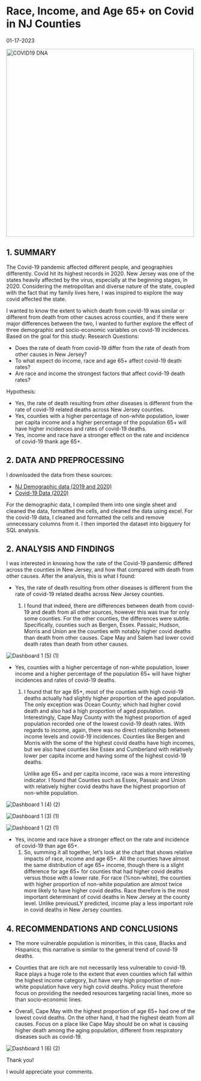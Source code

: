 Race, Income, and Age 65+ on Covid in NJ Counties
================

01-17-2023



<img width="500" alt="COVID19 DNA" src="https://user-images.githubusercontent.com/121705109/213087473-4c1ea1f6-ba7f-4188-b9ad-b58195944d79.jpg">




## 1. SUMMARY

The Covid-19 pandemic affected different people, and geographies differently. Covid hit its highest records in 2020. New Jersey was one of the states heavily affected by the virus, especially at the beginning stages, in 2020. Considering the metropolitan and diverse nature of the state, coupled with the fact that my family lives here, I was inspired to explore the way covid affected the state. 

I wanted to know the extent to which death from covid-19 was similar or different from death from other causes across counties, and if there were major differences between the two, I wanted to further explore the effect of three demographic and socio-economic variables on covid-19 incidences. Based on the goal for this study: 
Research Questions: 

* Does the rate of death from covid-19 differ from the rate of death from other causes in New Jersey?
* To what expect do income, race and age 65+ affect covid-19 death rates?
* Are race and income the strongest factors that affect covid-19 death rates? 
   
Hypothesis:
* Yes, the rate of death resulting from other diseases is different from the rate of covid-19 related deaths across New Jersey counties. 
* Yes, counties with a higher percentage of non-white population, lower per capita income and a higher percentage of the population 65+ will have higher incidences and rates of covid-19 deaths. 
* Yes, income and race have a stronger effect on the rate and incidence of covid-19 thank age 65+.




## 2. DATA AND PREPROCESSING 
I downloaded the data from these sources:
* [NJ Demographic data (2019 and 2020)](https://rutgers.app.box.com/s/wonyb2q2rriocqo0o628f8vdtpw8ha6d)
* [Covid-19 Data (2020)](https://data.cdc.gov/NCHS/Provisional-COVID-19-Death-Counts-in-the-United-St/kn79-hsxy/data)

 

For the demographic data, I compiled them into one single sheet and cleaned the data, formatted the cells, and cleaned the data using excel.
For the covid-19 data, I cleaned and formatted the cells and remove unnecessary columns from it. I then imported the dataset into bigquery for SQL analysis.




## 2. ANALYSIS AND FINDINGS

I was interested in knowing how the rate of the Covid-19 pandemic differed across the counties in New Jersey, and how that compared with death from other causes. After the analysis, this is what I found:  

* Yes, the rate of death resulting from other diseases is different from the rate of covid-19 related deaths across New Jersey counties. 

    1. I found that indeed, there are differences between death from covid-19 and death from all other sources, however this was true for only some counties. For               the other counties, the differences were subtle. Specifically, counties such as Bergen, Essex. Passaic, Hudson, Morris and Union are the counties with notably         higher covid deaths than death from other causes. Cape May and Salem had lower covid death rates than death from other causes.




![Dashboard 1 (5) (1)](https://user-images.githubusercontent.com/121705109/213210640-8bab01b6-ea1a-4260-89b2-55cc118af27c.png)




* Yes, counties with a higher percentage of non-white population, lower income and a higher percentage of the population 65+ will have higher incidences and rates of covid-19 deaths. 

     1. I found that for age 65+, most of the counties with high covid-19 deaths actually had slightly higher proportion of the aged population. The only exception was         Ocean County; which had higher covid death and also had a high proportion of aged population. Interestingly, Cape May County with the highest proportion of             aged population recorded one of the lowest covid-19 death rates. With regards to income, again, there was no direct relationship between income levels and             covid-19 incidences. Counties like Bergen and Morris with the some of the highest covid deaths have high incomes, but we also have counties like Essex and             Cumberland with relatively lower per capita income and having some of the highest covid-19 deaths. 

        Unlike age 65+ and per capita income, race was a more interesting indicator. I found that Counties such as Essex, Passaic and Union with relatively higher             covid deaths have the highest proportion of non-white population. 





![Dashboard 1 (4) (2)](https://user-images.githubusercontent.com/121705109/213219309-1922f64f-75cd-442c-a7b6-32e6a9d34f76.png)






![Dashboard 1 (3) (1)](https://user-images.githubusercontent.com/121705109/213228161-831a48b7-e2c6-4e5b-a505-7ec50a154837.png)





![Dashboard 1 (2) (1)](https://user-images.githubusercontent.com/121705109/213235208-b673ba2e-f119-4f86-afd6-55607b5daa20.png)





* Yes, income and race have a stronger effect on the rate and incidence of covid-19 than age 65+.
     1. So, summing it all together, let’s look at the chart that shows relative impacts of race, income and age 65+. All the counties have almost the same                     distribution of age 65+ income, though there is a slight difference for age 65+ for counties that had higher covid deaths versus those with a lower rate.               For race (%non-white), the counties with higher proportion of non-white population are almost twice more likely to have higher covid deaths. Race therefore is         the most important determinant of covid deaths in New Jersey at the county level. Unlike previousLY predicted, income play a less important role in covid               deaths in New Jersey counties. 




## 4. RECOMMENDATIONS AND CONCLUSIONS
* The more vulnerable population is minorities, in this case, Blacks and Hispanics; this narrative is similar to the general trend of covid-19 deaths.

* Counties that are rich are not necessarily less vulnerable to covid-19. Race plays a huge role to the extent that even counties which fall within the highest income category, but have very high proportion of non-white population have very high covid deaths. Policy must therefore focus on providing the needed resources targeting racial lines, more so than socio-economic lines. 

* Overall, Cape May with the highest proportion of age 65+ had one of the lowest covid deaths. On the other hand, it had the highest death from all causes. Focus on a place like Cape May should be on what is causing higher death among the aging population, different from respiratory diseases such as covid-19.





![Dashboard 1 (6) (2)](https://user-images.githubusercontent.com/121705109/213236603-7fb840c1-bcb2-4513-a6a4-e085dbf19d3e.png)


Thank you!

I would appreciate your comments. 


